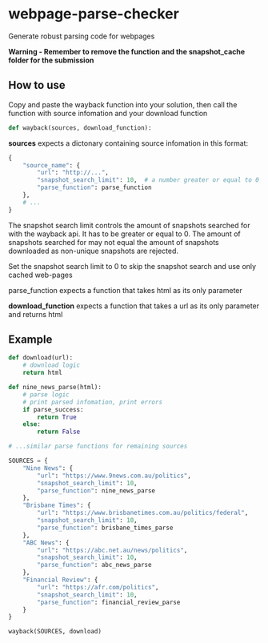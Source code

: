 # webpage-parse-checker
Generate robust parsing code for webpages

<b>Warning - Remember to remove the function and the snapshot_cache folder for the submission</b>
## How to use
Copy and paste the wayback function into your solution, then call the function with source infomation and your download function

```python
def wayback(sources, download_function):
```

<b>sources</b> expects a dictonary containing source infomation in this format:
```python
{
    "source_name": {
        "url": "http://...",
        "snapshot_search_limit": 10,  # a number greater or equal to 0
        "parse_function": parse_function
    },
    # ...
}
```
The snapshot search limit controls the amount of snapshots searched for with the wayback api. It has to be greater or equal to 0. The amount of snapshots searched for may not equal the amount of snapshots downloaded as non-unique snapshots are rejected.

Set the snapshot search limit to 0 to skip the snapshot search and use only cached web-pages

parse_function expects a function that takes html as its only parameter

<b>download_function</b> expects a function that takes a url as its only parameter and returns html


## Example
```python
def download(url):
    # download logic
    return html

def nine_news_parse(html):
    # parse logic
    # print parsed infomation, print errors
    if parse_success:
        return True
    else:
        return False

# ...similar parse functions for remaining sources

SOURCES = {
    "Nine News": {
        "url": "https://www.9news.com.au/politics",
        "snapshot_search_limit": 10,
        "parse_function": nine_news_parse
    },
    "Brisbane Times": {
        "url": "https://www.brisbanetimes.com.au/politics/federal",
        "snapshot_search_limit": 10,
        "parse_function": brisbane_times_parse
    },
    "ABC News": {
        "url": "https://abc.net.au/news/politics",
        "snapshot_search_limit": 10,
        "parse_function": abc_news_parse
    },
    "Financial Review": {
        "url": "https://afr.com/politics",
        "snapshot_search_limit": 10,
        "parse_function": financial_review_parse
    }
}

wayback(SOURCES, download)
```
